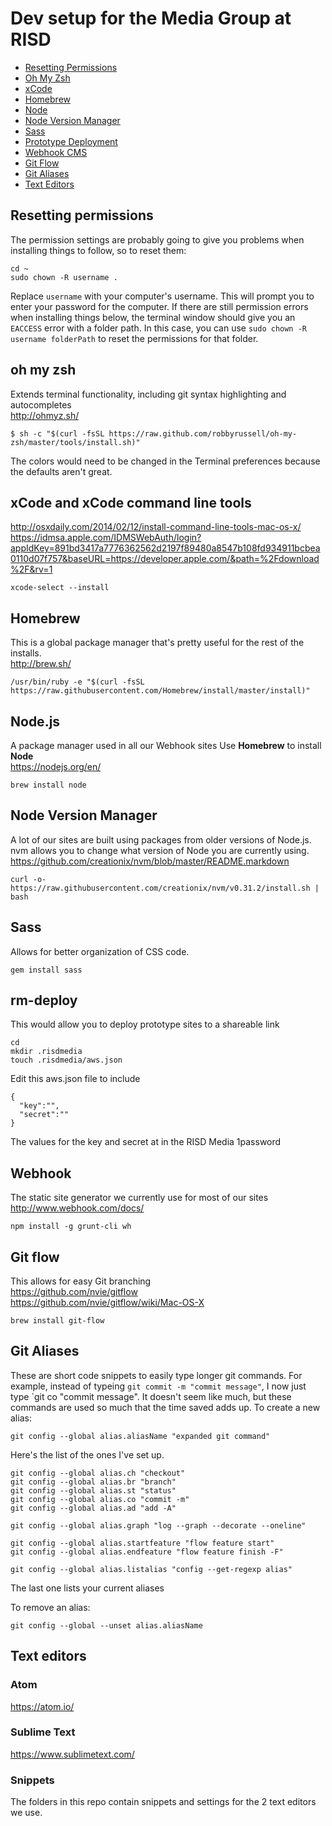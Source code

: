 # Dev setup for the Media Group at RISD

- [Resetting Permissions](#resetting-permissions)
- [Oh My Zsh](#oh-my-zsh)
- [xCode](#xcode-and-xcode-command-line-tools)
- [Homebrew](#homebrew)
- [Node](#nodejs)
- [Node Version Manager](#node-version-manager)
- [Sass](#sass)
- [Prototype Deployment](#rm-deploy)
- [Webhook CMS](#webhook)
- [Git Flow](#git-flow)
- [Git Aliases](#git-aliases)
- [Text Editors](#text-editors)

## Resetting permissions
The permission settings are probably going to give you problems when installing things to follow, so to reset them:
```
cd ~
sudo chown -R username .
```
Replace `username` with your computer's username. This will prompt you to enter your password for the computer.
If there are still permission errors when installing things below, the terminal window should give you an `EACCESS` error with a folder path. In this case, you can use `sudo chown -R username folderPath` to reset the permissions for that folder.

## oh my zsh
Extends terminal functionality, including git syntax highlighting and autocompletes  
http://ohmyz.sh/  

`$ sh -c "$(curl -fsSL https://raw.github.com/robbyrussell/oh-my-zsh/master/tools/install.sh)"`  

The colors would need to be changed in the Terminal preferences because the defaults aren't great.

## xCode and xCode command line tools
http://osxdaily.com/2014/02/12/install-command-line-tools-mac-os-x/  
https://idmsa.apple.com/IDMSWebAuth/login?appIdKey=891bd3417a7776362562d2197f89480a8547b108fd934911bcbea0110d07f757&baseURL=https://developer.apple.com/&path=%2Fdownload%2F&rv=1  

`xcode-select --install`

## Homebrew
This is a global package manager that's pretty useful for the rest of the installs.  
http://brew.sh/  

`/usr/bin/ruby -e "$(curl -fsSL https://raw.githubusercontent.com/Homebrew/install/master/install)"`  

## Node.js
A package manager used in all our Webhook sites
Use **Homebrew** to install **Node**  
https://nodejs.org/en/  

`brew install node`

## Node Version Manager
A lot of our sites are built using packages from older versions of Node.js. nvm allows you to change what version of Node you are currently using.  
https://github.com/creationix/nvm/blob/master/README.markdown  

`curl -o- https://raw.githubusercontent.com/creationix/nvm/v0.31.2/install.sh | bash`

## Sass
Allows for better organization of CSS code.  

`gem install sass`

## rm-deploy
This would allow you to deploy prototype sites to a shareable link  
```
cd
mkdir .risdmedia
touch .risdmedia/aws.json
```
Edit this aws.json file to include  
```
{
  "key":"",
  "secret":""
}
```
The values for the key and secret at in the RISD Media 1password

## Webhook
The static site generator we currently use for most of our sites  
http://www.webhook.com/docs/  

`npm install -g grunt-cli wh`

## Git flow
This allows for easy Git branching  
https://github.com/nvie/gitflow  
https://github.com/nvie/gitflow/wiki/Mac-OS-X  

`brew install git-flow`

## Git Aliases
These are short code snippets to easily type longer git commands. For example, instead of typeing `git commit -m "commit message"`, I now just type `git co "commit message". It doesn't seem like much, but these commands are used so much that the time saved adds up.
To create a new alias:  

`git config --global alias.aliasName "expanded git command"`

Here's the list of the ones I've set up.  
```
git config --global alias.ch "checkout"
git config --global alias.br "branch"
git config --global alias.st "status"
git config --global alias.co "commit -m"
git config --global alias.ad "add -A"

git config --global alias.graph "log --graph --decorate --oneline"

git config --global alias.startfeature "flow feature start"
git config --global alias.endfeature "flow feature finish -F"

git config --global alias.listalias "config --get-regexp alias"
```

The last one lists your current aliases  

To remove an alias:

`git config --global --unset alias.aliasName`

## Text editors
### Atom
https://atom.io/  

### Sublime Text
https://www.sublimetext.com/  

### Snippets
The folders in this repo contain snippets and settings for the 2 text editors we use.
